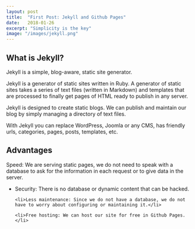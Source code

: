 ```yaml
---
layout: post
title:  "First Post: Jekyll and Github Pages"
date:   2018-01-26
excerpt: "Simplicity is the key"
image: "/images/jekyll.png"
---
```


## What is Jekyll?
Jekyll is a simple, blog-aware, static site generator.

Jekyll is a generator of static sites written in Ruby. A generator of static sites takes a series of text files (written in Markdown) and templates that are processed to finally get pages of HTML ready to publish in any server.

Jekyll is designed to create static blogs. We can publish and maintain our blog by simply managing a directory of text files.

With Jekyll you can replace WordPress, Joomla or any CMS, has friendly urls, categories, pages, posts, templates, etc.

## Advantages
Speed: We are serving static pages, we do not need to speak with a database to ask for the information in each request or to give data in the server.
<div class="6u 12u$(small)">
<ul>
    <li>Security: There is no database or dynamic content that can be hacked.</li>

    <li>Less maintenance: Since we do not have a database, we do not have to worry about configuring or maintaining it.</li>

    <li>Free hosting: We can host our site for free in Github Pages.</li>
</ul>
</div>
